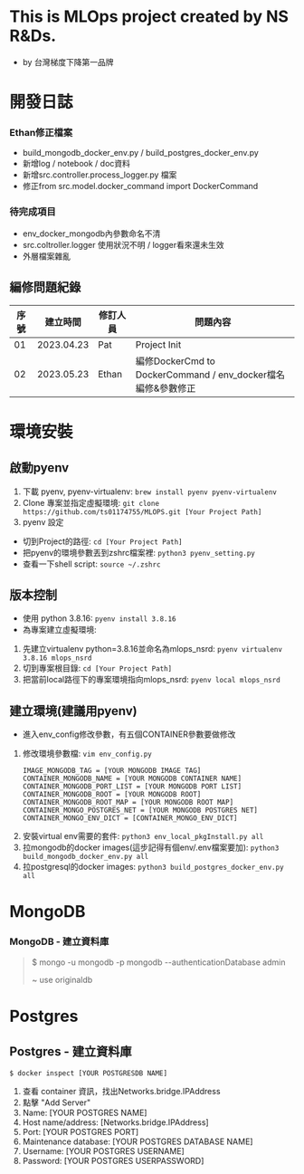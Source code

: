 # This is MLOps project created by NS R&Ds.
- by 台灣梯度下降第一品牌

# 開發日誌
### Ethan修正檔案
* build_mongodb_docker_env.py / build_postgres_docker_env.py
* 新增log / notebook / doc資料
* 新增src.controller.process_logger.py 檔案
* 修正from src.model.docker_command import DockerCommand

### 待完成項目
* env_docker_mongodb內參數命名不清
* src.coltroller.logger 使用狀況不明 / logger看來還未生效
* 外層檔案雜亂

## 編修問題紀錄
| 序號 | 建立時間 | 修訂人員 | 問題內容 |
| ----------- | ----------- | ----------- | ----------- |
| 01 | 2023.04.23 | Pat | Project Init |
| 02 | 2023.05.23 | Ethan | 編修DockerCmd to DockerCommand / env_docker檔名編修&參數修正 |


# 環境安裝
## 啟動pyenv
1. 下載 pyenv, pyenv-virtualenv: ```brew install pyenv pyenv-virtualenv```
2. Clone 專案並指定虛擬環境: ```git clone https://github.com/ts01174755/MLOPS.git [Your Project Path]```
3. pyenv 設定
* 切到Project的路徑: ```cd [Your Project Path]``` 
* 把pyenv的環境參數丟到zshrc檔案裡: ```python3 pyenv_setting.py```
* 查看一下shell script: ```source ~/.zshrc```

## 版本控制
- 使用 python 3.8.16: ```pyenv install 3.8.16```
- 為專案建立虛擬環境: 
1. 先建立virtualenv python=3.8.16並命名為mlops_nsrd: ```pyenv virtualenv 3.8.16 mlops_nsrd```
2. 切到專案根目錄: ```cd [Your Project Path]```
3. 把當前local路徑下的專案環境指向mlops_nsrd: ```pyenv local mlops_nsrd```
    
## 建立環境(建議用pyenv)
- 進入env_config修改參數，有五個CONTAINER參數要做修改
1. 修改環境參數檔: ```vim env_config.py```
    ```
    IMAGE_MONGODB_TAG = [YOUR MONGODB IMAGE TAG]
    CONTAINER_MONGODB_NAME = [YOUR MONGODB CONTAINER NAME]
    CONTAINER_MONGODB_PORT_LIST = [YOUR MONGODB PORT LIST]
    CONTAINER_MONGODB_ROOT = [YOUR MONGODB ROOT]
    CONTAINER_MONGODB_ROOT_MAP = [YOUR MONGODB ROOT MAP]
    CONTAINER_MONGO_POSTGRES_NET = [YOUR MONGODB POSTGRES NET]
    CONTAINER_MONGO_ENV_DICT = [CONTAINER_MONGO_ENV_DICT]
    ```
2. 安裝virtual env需要的套件: ```python3 env_local_pkgInstall.py all```
3. 拉mongodb的docker images(這步記得有個env/.env檔案要加): ```python3 build_mongodb_docker_env.py all```
4. 拉postgresql的docker images: ```python3 build_postgres_docker_env.py all```

# MongoDB

### MongoDB - 建立資料庫

> $ mongo -u mongodb -p mongodb --authenticationDatabase admin
>
> ~ use originaldb
 
# Postgres

## Postgres - 建立資料庫
```$ docker inspect [YOUR POSTGRESDB NAME]```

1. 查看 container 資訊，找出Networks.bridge.IPAddress
2. 點擊 "Add Server"
3. Name: [YOUR POSTGRES NAME]
4. Host name/address: [Networks.bridge.IPAddress]
5. Port: [YOUR POSTGRES PORT]
6. Maintenance database: [YOUR POSTGRES DATABASE NAME]
7. Username: [YOUR POSTGRES USERNAME]
8. Password: [YOUR POSTGRES USERPASSWORD]